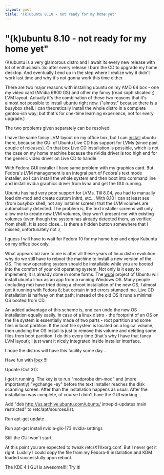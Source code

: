 ```yaml
---
layout: post
title: "(k)ubuntu 8.10 - not ready for my home yet"
---
```

"(k)ubuntu 8.10 - not ready for my home yet"
===
(K)ubuntu is a very glamorous distro and I await its every new release with lot of enthusiasm. So after every release I burn the CD to upgrade my home desktop. And eventually I end up in the step where I realize why it didn't work last time and why it's not gonna work this time either.  
  
There are two major reasons with installing ubuntu on my AMD 64 box - one my video card (NVidia 6800 GS) and other my fancy (read sophisticated ;) LVM layout. Actually it's the combination of these two reasons that it's almost not possible to install ubuntu right now. ("almost" because there is a busybox shell. I can theoretically install the whole distro in a complete gentoo-ish way; but that's for one-time learning experience, not for every upgrade.)  
  
The two problems given separately can be resolved.  
  
I have the same fancy LVM layout on my office box, but I can [install][0] ubuntu there, because the GUI of Ubuntu Live CD has support for LVMs (since past couple of releases). On that box Live CD installation is possible, which is not the case on my home machine because the nVidia driver is too high end for the generic video driver on Live CD to handle.  
  
With Fedora GUI installer I have same problem with my graphics card. But Fedora's LVM management is an integral part of Fedora's text mode installer, so I can install the whole system and then boot into command line and install nvidia graphics driver from livna and get the GUI running.  
  
Ubuntu has had very poor support for LVMs. Till 8.04, you had to manually load dm-mod and create custom initrd, etc... With 8.10 I can at least see (from busybox shell, not any installer screen) that the LVM volumes are automatically detected. The problem is, the text installer screens will only allow me to create new LVM volumes, they won't present me with existing volumes (even though the system has already detected them, as verified from shell). It is sooo close... Is there a hidden button somewhere that I missed, unfortunately not :(  
  
I guess I will have to wait for Fedora 10 for my home box and enjoy Kubuntu on my office box only.  
  
What appears bizzare to me is after all these years of linux distro evolution why do we still have to reboot the machine to install a new version of the OS. The new operating system should be installable while you are booted into the comfort of your old operating system. Not only is it easy to implement; it is already done in some forms. The [wubi][1] project of Ubuntu will install ubuntu linux as an app from a running Windows OS. Many people (including me) have tried doing a chroot installation of the new OS, I almost got it running with Fedora 8; but certain initrd errors stumped me. Live CD installation is halfway on that path; instead of the old OS it runs a minimal OS booted from CD.  
  
An added advantage of this scheme is, one can undo the new OS installation equally easily. In case of a linux distro - the footprint of an OS on the file system is essentially made of two parts - root partition and some files in boot partition. If the root file system is located on a logical volume, then undoing the OS install is just to remove this volume and deleting some files from boot partition. I do this every time (that's why I have that fancy LVM layout); I just want it nicely integrated inside installer interface.  
  
I hope the distros will have this facility some day...  
  
Have fun with [Ibex][2] !!!  
  
Update (Oct 31):  
  
I got it running. The key is to run "modprobe dm-mod" and (more importantly) "vgchange -ay" before the text installer reaches the disk scanning screen. After than the installation happens as usual. After the installation was complete, of course I didn't have the GUI working.  
  
Add "deb http://us.archive.ubuntu.com/ubuntu/ intrepid-updates main restricted" to /etc/apt/sources.list.  
  
Run apt-get update  
  
Run apt-get install nvidia-glx-173 nvidia-settings  
  
Still the GUI won't start.  
  
At this point you are expected to tweak /etc/X11/xorg.conf. But I never get it right. Luckily I could copy the file from my Fedora-9 installation and KDM loaded successfully upon reboot.  
  
The KDE 4.1 GUI is awesome!!!! Try it!

[0]: http://jyro.blogspot.com/2008/04/my-home-desktop-is-giving-problems.html
[1]: http://wubi-installer.org/
[2]: http://www.kubuntu.org/
